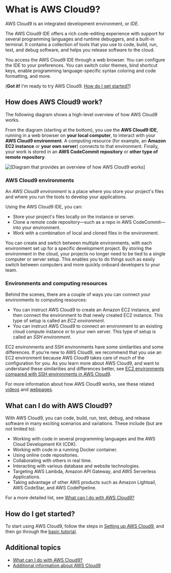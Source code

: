 # What is AWS Cloud9?<a name="welcome"></a>

AWS Cloud9 is an integrated development environment, or *IDE*\.

The AWS Cloud9 IDE offers a rich code\-editing experience with support for several programming languages and runtime debuggers, and a built\-in terminal\. It contains a collection of tools that you use to code, build, run, test, and debug software, and helps you release software to the cloud\.

You access the AWS Cloud9 IDE through a web browser\. You can configure the IDE to your preferences\. You can switch color themes, bind shortcut keys, enable programming language\-specific syntax coloring and code formatting, and more\.

\(**Got it\!** I'm ready to try AWS Cloud9\. [How do I get started?](#how-to-get-started)\)

## How does AWS Cloud9 work?<a name="how-does-it-work"></a>

The following diagram shows a high\-level overview of how AWS Cloud9 works\.

From the diagram \(starting at the bottom\), you use the **AWS Cloud9 IDE**, running in a web browser on **your local computer**, to interact with your **AWS Cloud9 environment**\. A computing resource \(for example, an **Amazon EC2 instance** or **your own server**\) connects to that environment\. Finally, your work is stored in an **AWS CodeCommit repository** or **other type of remote repository**\.

![\[Diagram that provides an overview of how AWS Cloud9 works\]](http://docs.aws.amazon.com/cloud9/latest/user-guide/)

### AWS Cloud9 environments<a name="w52aab7c13b9"></a>

An *AWS Cloud9 environment* is a place where you store your project's files and where you run the tools to develop your applications\.

Using the AWS Cloud9 IDE, you can:
+ Store your project's files locally on the instance or server\.
+ Clone a remote code repository—such as a repo in AWS CodeCommit—into your environment\.
+ Work with a combination of local and cloned files in the environment\.

You can create and switch between multiple environments, with each environment set up for a specific development project\. By storing the environment in the cloud, your projects no longer need to be tied to a single computer or server setup\. This enables you to do things such as easily switch between computers and more quickly onboard developers to your team\.

### Environments and computing resources<a name="env-intro"></a>

Behind the scenes, there are a couple of ways you can connect your environments to computing resources:
+ You can instruct AWS Cloud9 to create an Amazon EC2 instance, and then connect the environment to that newly created EC2 instance\. This type of setup is called an *EC2 environment*\.
+ You can instruct AWS Cloud9 to connect an environment to an existing cloud compute instance or to your own server\. This type of setup is called an *SSH environment*\.

EC2 environments and SSH environments have some similarities and some differences\. If you're new to AWS Cloud9, we recommend that you use an EC2 environment because AWS Cloud9 takes care of much of the configuration for you\. As you learn more about AWS Cloud9, and want to understand these similarities and differences better, see [EC2 environments compared with SSH environments in AWS Cloud9](ec2-env-versus-ssh-env.md)\.

For more information about how AWS Cloud9 works, see these related [videos](additional-info.md#related-videos) and [webpages](additional-info.md#related-web-pages)\.

## What can I do with AWS Cloud9?<a name="what-can-i-do-summary"></a>

With AWS Cloud9, you can code, build, run, test, debug, and release software in many exciting scenarios and variations\. These include \(but are not limited to\):
+ Working with code in several programming languages and the AWS Cloud Development Kit \(CDK\)\.
+ Working with code in a running Docker container\.
+ Using online code repositories\.
+ Collaborating with others in real time\.
+ Interacting with various database and website technologies\.
+ Targeting AWS Lambda, Amazon API Gateway, and AWS Serverless Applications\.
+ Taking advantage of other AWS products such as Amazon Lightsail, AWS CodeStar, and AWS CodePipeline\.

For a more detailed list, see [What can I do with AWS Cloud9?](what-can-i-do.md)

## How do I get started?<a name="how-to-get-started"></a>

To start using AWS Cloud9, follow the steps in [Setting up AWS Cloud9](setting-up.md), and then go through the [basic tutorial](tutorials-basic.md)\.

## Additional topics<a name="welcome-additional-info"></a>
+ [What can I do with AWS Cloud9?](what-can-i-do.md)
+ [Additional information about AWS Cloud9](additional-info.md)